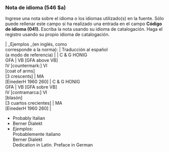 ### Nota de idioma (546 $a)

Ingrese una nota sobre el idioma o los idiomas utilizado(s) en la fuente. Sólo puede rellenar este campo si ha realizado una entrada en el campo **Código de idioma (041).** Escriba la nota usando su idioma de catalogación. Haga el registro usando su propio idioma de catalogación.

| _Ejemplos _(en inglés, como   
corresponde a la norma):         | Traducción al español   
(a modo de referencia) | | C & G HONIG  
GFA | VB [GFA above VB]  
IV [countermark:] VI  
[coat of arms]  
[3 crescents] | MA  
[EinederH 1960 260] | C & G HONIG  
GFA | VB [GFA sobre VB]  
IV [contramarca:] VI  
[blasón]  
[3 cuartos crecientes] | MA  
[EinederH 1960 260] |

- Probably Italian
- Berner Dialekt
- _Ejemplos_:  
  Probablemente italiano  
  Berner Dialekt  
  Dedication in Latin. Preface in German
